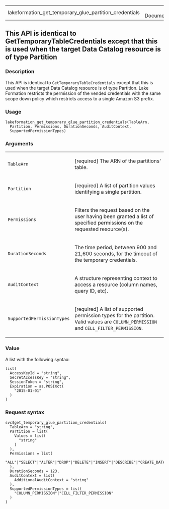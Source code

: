 <table style="width: 100%;">
<tbody>
<tr class="odd">
<td>lakeformation_get_temporary_glue_partition_credentials</td>
<td style="text-align: right;">R Documentation</td>
</tr>
</tbody>
</table>

## This API is identical to GetTemporaryTableCredentials except that this is used when the target Data Catalog resource is of type Partition

### Description

This API is identical to `GetTemporaryTableCredentials` except that this
is used when the target Data Catalog resource is of type Partition. Lake
Formation restricts the permission of the vended credentials with the
same scope down policy which restricts access to a single Amazon S3
prefix.

### Usage

    lakeformation_get_temporary_glue_partition_credentials(TableArn,
      Partition, Permissions, DurationSeconds, AuditContext,
      SupportedPermissionTypes)

### Arguments

<table>
<colgroup>
<col style="width: 35%" />
<col style="width: 65%" />
</colgroup>
<tbody>
<tr class="odd">
<td><code
id="lakeformation_get_temporary_glue_partition_credentials_:_TableArn">TableArn</code></td>
<td><p>[required] The ARN of the partitions' table.</p></td>
</tr>
<tr class="even">
<td><code
id="lakeformation_get_temporary_glue_partition_credentials_:_Partition">Partition</code></td>
<td><p>[required] A list of partition values identifying a single
partition.</p></td>
</tr>
<tr class="odd">
<td><code
id="lakeformation_get_temporary_glue_partition_credentials_:_Permissions">Permissions</code></td>
<td><p>Filters the request based on the user having been granted a list
of specified permissions on the requested resource(s).</p></td>
</tr>
<tr class="even">
<td><code
id="lakeformation_get_temporary_glue_partition_credentials_:_DurationSeconds">DurationSeconds</code></td>
<td><p>The time period, between 900 and 21,600 seconds, for the timeout
of the temporary credentials.</p></td>
</tr>
<tr class="odd">
<td><code
id="lakeformation_get_temporary_glue_partition_credentials_:_AuditContext">AuditContext</code></td>
<td><p>A structure representing context to access a resource (column
names, query ID, etc).</p></td>
</tr>
<tr class="even">
<td><code
id="lakeformation_get_temporary_glue_partition_credentials_:_SupportedPermissionTypes">SupportedPermissionTypes</code></td>
<td><p>[required] A list of supported permission types for the
partition. Valid values are <code>COLUMN_PERMISSION</code> and
<code>CELL_FILTER_PERMISSION</code>.</p></td>
</tr>
</tbody>
</table>

### Value

A list with the following syntax:

    list(
      AccessKeyId = "string",
      SecretAccessKey = "string",
      SessionToken = "string",
      Expiration = as.POSIXct(
        "2015-01-01"
      )
    )

### Request syntax

    svc$get_temporary_glue_partition_credentials(
      TableArn = "string",
      Partition = list(
        Values = list(
          "string"
        )
      ),
      Permissions = list(
        "ALL"|"SELECT"|"ALTER"|"DROP"|"DELETE"|"INSERT"|"DESCRIBE"|"CREATE_DATABASE"|"CREATE_TABLE"|"DATA_LOCATION_ACCESS"|"CREATE_TAG"|"ASSOCIATE"
      ),
      DurationSeconds = 123,
      AuditContext = list(
        AdditionalAuditContext = "string"
      ),
      SupportedPermissionTypes = list(
        "COLUMN_PERMISSION"|"CELL_FILTER_PERMISSION"
      )
    )

